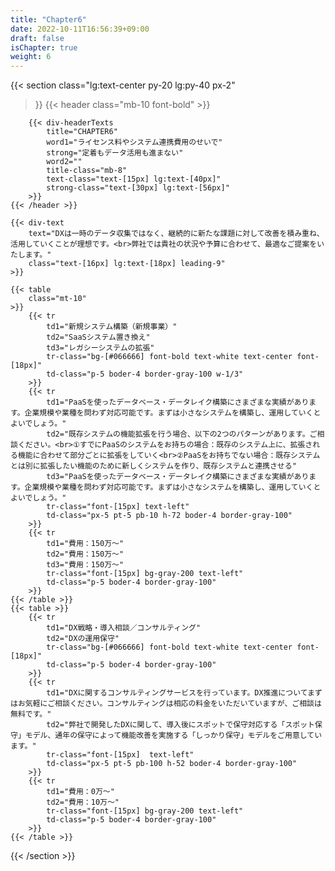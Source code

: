 ```yaml
---
title: "Chapter6"
date: 2022-10-11T16:56:39+09:00
draft: false
isChapter: true
weight: 6
---
```


{{< section
    class="lg:text-center py-20 lg:py-40 px-2"
>}}
    {{< header
        class="mb-10 font-bold"
    >}}

        {{< div-headerTexts
            title="CHAPTER6"
            word1="ライセンス料やシステム連携費用のせいで"
            strong="定着もデータ活用も進まない"
            word2=""
            title-class="mb-8"
            text-class="text-[15px] lg:text-[40px]"
            strong-class="text-[30px] lg:text-[56px]"
        >}}
    {{< /header >}}

    {{< div-text
        text="DXは一時のデータ収集ではなく、継続的に新たな課題に対して改善を積み重ね、活用していくことが理想です。<br>弊社では貴社の状況や予算に合わせて、最適なご提案をいたします。"
        class="text-[16px] lg:text-[18px] leading-9"
    >}} 

    {{< table 
        class="mt-10"
    >}}
        {{< tr 
            td1="新規システム構築（新規事業）"
            td2="SaaSシステム置き換え" 
            td3="レガシーシステムの拡張"
            tr-class="bg-[#066666] font-bold text-white text-center font-[18px]"
            td-class="p-5 boder-4 border-gray-100 w-1/3"
        >}}
        {{< tr 
            td1="PaaSを使ったデータベース・データレイク構築にさまざまな実績があります。企業規模や業種を問わず対応可能です。まずは小さなシステムを構築し、運用していくとよいでしょう。"
            td2="既存システムの機能拡張を行う場合、以下の2つのパターンがあります。ご相談ください。<br>①すでにPaaSのシステムをお持ちの場合：既存のシステム上に、拡張される機能に合わせて部分ごとに拡張をしていく<br>②PaaSをお持ちでない場合：既存システムとは別に拡張したい機能のために新しくシステムを作り、既存システムと連携させる" 
            td3="PaaSを使ったデータベース・データレイク構築にさまざまな実績があります。企業規模や業種を問わず対応可能です。まずは小さなシステムを構築し、運用していくとよいでしょう。"
            tr-class="font-[15px] text-left"
            td-class="px-5 pt-5 pb-10 h-72 boder-4 border-gray-100"
        >}}
        {{< tr 
            td1="費用：150万〜"
            td2="費用：150万〜" 
            td3="費用：150万〜"
            tr-class="font-[15px] bg-gray-200 text-left"
            td-class="p-5 boder-4 border-gray-100"
        >}}
    {{< /table >}}
    {{< table >}}
        {{< tr 
            td1="DX戦略・導入相談／コンサルティング"
            td2="DXの運用保守" 
            tr-class="bg-[#066666] font-bold text-white text-center font-[18px]"
            td-class="p-5 boder-4 border-gray-100"
        >}}
        {{< tr 
            td1="DXに関するコンサルティングサービスを行っています。DX推進についてまずはお気軽にご相談ください。コンサルティングは相応の料金をいただいていますが、ご相談は無料です。"
            td2="弊社で開発したDXに関して、導入後にスポットで保守対応する「スポット保守」モデル、通年の保守によって機能改善を実施する「しっかり保守」モデルをご用意しています。" 
            tr-class="font-[15px]  text-left"
            td-class="px-5 pt-5 pb-100 h-52 boder-4 border-gray-100"
        >}}
        {{< tr 
            td1="費用：0万〜"
            td2="費用：10万〜" 
            tr-class="font-[15px] bg-gray-200 text-left"
            td-class="p-5 boder-4 border-gray-100"
        >}}
    {{< /table >}}
{{< /section >}}

